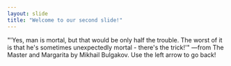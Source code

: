 ```yaml
---
layout: slide
title: "Welcome to our second slide!"
---
```

"'Yes, man is mortal, but that would be only half the trouble. The worst of it is that he's sometimes unexpectedly mortal - there's the trick!'"
―from The Master and Margarita by Mikhail Bulgakov. 
Use the left arrow to go back!
